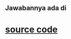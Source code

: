 ## Jawabannya ada di
# [source code](https://github.com/RezaRiyaldi/gradeNilai/blob/master/src/nilai.java)





